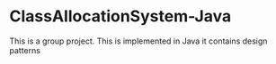 # ClassAllocationSystem-Java

This is a group project. This is implemented in Java it contains design patterns

